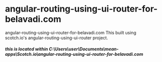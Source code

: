 # angular-routing-using-ui-router-for-belavadi.com
angular-routing-using-ui-router-for-belavadi.com 
This built using scotch.io's angular-routing-using-ui-router project.

##### __this is located within C:\Users\user\Documents\mean-apps\Scotch.io\angular-routing-using-ui-router-for-belavadi.com__
